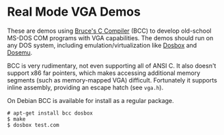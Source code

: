 # Real Mode VGA Demos

These are demos using [Bruce's C Compiler][bcc] (BCC) to develop
old-school MS-DOS COM programs with VGA capabilities. The demos should
run on any DOS system, including emulation/virtualization like
[Dosbox][dosbox] and [Dosemu][dosemu].

BCC is very rudimentary, not even supporting all of ANSI C. It also
doesn't support x86 far pointers, which makes accessing additional
memory segments (such as memory-mapped VGA) difficult. Fortunately it
supports inline assembly, providing an escape hatch (see `vga.h`).

On Debian BCC is available for install as a regular package.

    # apt-get install bcc dosbox
    $ make
    $ dosbox test.com


[bcc]: http://linux.die.net/man/1/bcc
[dosbox]: http://www.dosbox.com/
[dosemu]: http://www.dosemu.org/

